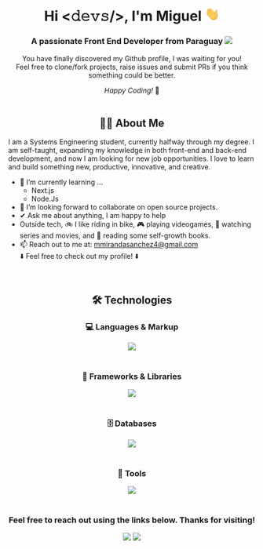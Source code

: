 <!--<p align="center">
  <img src="https://readme-typing-svg.herokuapp.com?font=ROBOT&duration=7000&size=20&color=39FF14&background=000000&center=true&vCenter=true&width=490&lines=%3E+I'm+a+Front+End+Developer.">
</p> -->
<h1 align="center"> Hi <𝚍𝚎𝚟𝚜/>, I'm Miguel <img src="https://raw.githubusercontent.com/ABSphreak/ABSphreak/master/gifs/Hi.gif" width="30px" /> </h1>
<h3 align="center">A passionate Front End Developer from Paraguay <img src="https://icons.iconarchive.com/icons/wikipedia/flags/1024/PY-Paraguay-Flag-icon.png" width="25 style="vertical-align: bottom"/> </h3>

<div align="center">
You have finally discovered my Github profile, I was waiting for you! <br>
Feel free to clone/fork projects, raise issues and submit PRs if you think something could be better. <br>

<i>Happy Coding!</i> 🚀
</br>
</br>
</div>

<h2 align="center">👨‍💻 About Me </h2>


I am a Systems Engineering student, currently halfway through my degree. I am self-taught, expanding my knowledge in both front-end and back-end development, and now I am looking for new job opportunities. I love to learn and build something new, productive, innovative, and creative.
- 🌱 I’m currently learning ...
  - Next.js
  - Node.Js
- 👯 I’m looking forward to collaborate on open source projects.
- ✔ Ask me about anything, I am happy to help<br>
- Outside tech, 🚲 I like riding in bike, 🎮 playing videogames, 🎥 watching series and movies, and 📖 reading some self-growth books.
- 📫 Reach out to me at: <a href="mmirandasanchez4@gmail.com">mmirandasanchez4@gmail.com</a> <br/>
⬇️ Feel free to check out my profile! ⬇️ 
<br/>

<h2 align="center"> 🛠️ Technologies </h2>
<h3 align="center" >💻 Languages & Markup</h3>
<div align="center">
  <img src="https://skillicons.dev/icons?i=javascript,typescript,html,css" /><br>
</div>
<br/>
<h3 align="center">🚀 Frameworks & Libraries</h3>
<div align="center">
  <img src="https://skillicons.dev/icons?i=bootstrap,tailwind,sass,react,redux,nodejs,express,next" /><br>
</div>
<br/>
<h3 align="center">🗄️ Databases</h3>
<div align="center">
  <img src="https://skillicons.dev/icons?i=graphql,mongodb,mysql,firebase" /><br>
</div>
<br/>
<h3 align="center">🔧 Tools</h3>
<div align="center">
  <img src="https://skillicons.dev/icons?i=github,git,vscode,figma,vite,yarn,npm,babel,jest" /><br>
</div>
<br>
<h3 align="center">Feel free to reach out using the links below. Thanks for visiting!</h3>
<p align="center">
  <a href="https://www.linkedin.com/in/miguel-miranda-32b543201/?locale=en_US"><img src="https://img.shields.io/badge/linkedin-%230077B5.svg?&style=for-the-badge&logo=linkedin&logoColor=white" width="90px"/></a>
  <a href="https://www.instagram.com/_migzl_/"><img src="https://img.shields.io/badge/instagram-%23E4405F.svg?&style=for-the-badge&logo=instagram&logoColor=white"  width="100px"/></a>
</p>
